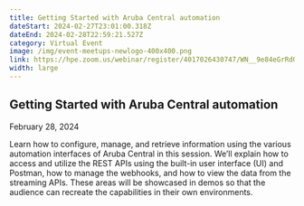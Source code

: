```yaml
---
title: Getting Started with Aruba Central automation
dateStart: 2024-02-27T23:01:00.318Z
dateEnd: 2024-02-28T22:59:21.527Z
category: Virtual Event
image: /img/event-meetups-newlogo-400x400.png
link: https://hpe.zoom.us/webinar/register/4017026430747/WN__9e84eGrRdO5uXAUAeuF3A
width: large
---
```

## Getting Started with Aruba Central automation

February 28, 2024

Learn how to configure, manage, and retrieve information using the various automation interfaces of Aruba Central in this session. We’ll explain how to access and utilize the REST APIs using the built-in user interface (UI) and Postman, how to manage the webhooks, and how to view the data from the streaming APIs.  These areas will be showcased in demos so that the audience can recreate the capabilities in their own environments.